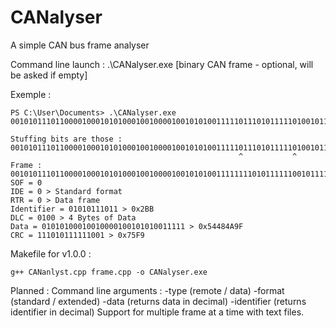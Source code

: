 # CANalyser
A simple CAN bus frame analyser


Command line launch :
.\CANalyser.exe [binary CAN frame - optional, will be asked if empty]

Exemple :
```
PS C:\User\Documents> .\CANalyser.exe 001010111011000010001010100010010000100101010011111011101011111010010111111111111

Stuffing bits are those :
001010111011000010001010100010010000100101010011111011101011111010010111111111111
                                                   ^           ^
Frame :
0010101110110000100010101000100100001001010100111111110101111110010111111111111
SOF = 0
IDE = 0 > Standard format
RTR = 0 > Data frame
Identifier = 01010111011 > 0x2BB
DLC = 0100 > 4 Bytes of Data
Data = 01010100010010000100101010011111 > 0x54484A9F
CRC = 111010111111001 > 0x75F9
```

Makefile for v1.0.0 :
```
g++ CANanlyst.cpp frame.cpp -o CANalyser.exe
```

Planned :
Command line arguments : -type (remote / data) -format (standard / extended) -data (returns data in decimal) -identifier (returns identifier in decimal)
Support for multiple frame at a time with text files.
